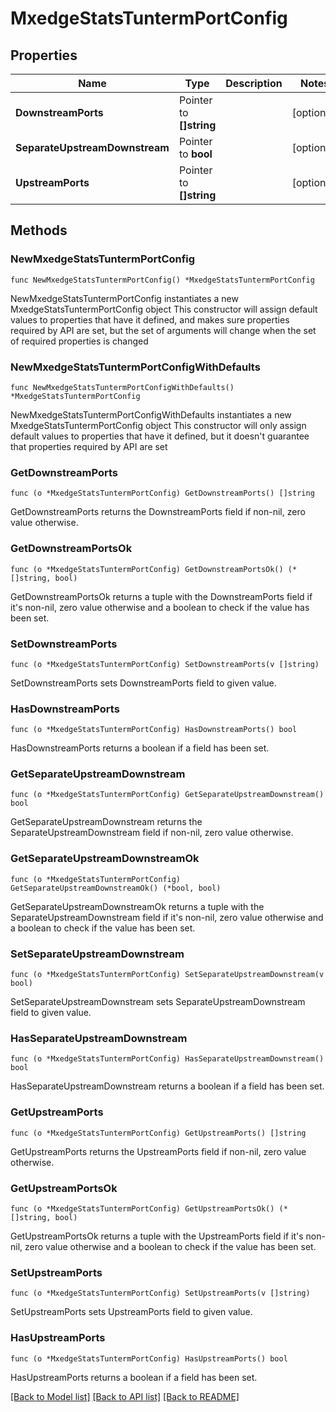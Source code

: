 # MxedgeStatsTuntermPortConfig

## Properties

Name | Type | Description | Notes
------------ | ------------- | ------------- | -------------
**DownstreamPorts** | Pointer to **[]string** |  | [optional] 
**SeparateUpstreamDownstream** | Pointer to **bool** |  | [optional] 
**UpstreamPorts** | Pointer to **[]string** |  | [optional] 

## Methods

### NewMxedgeStatsTuntermPortConfig

`func NewMxedgeStatsTuntermPortConfig() *MxedgeStatsTuntermPortConfig`

NewMxedgeStatsTuntermPortConfig instantiates a new MxedgeStatsTuntermPortConfig object
This constructor will assign default values to properties that have it defined,
and makes sure properties required by API are set, but the set of arguments
will change when the set of required properties is changed

### NewMxedgeStatsTuntermPortConfigWithDefaults

`func NewMxedgeStatsTuntermPortConfigWithDefaults() *MxedgeStatsTuntermPortConfig`

NewMxedgeStatsTuntermPortConfigWithDefaults instantiates a new MxedgeStatsTuntermPortConfig object
This constructor will only assign default values to properties that have it defined,
but it doesn't guarantee that properties required by API are set

### GetDownstreamPorts

`func (o *MxedgeStatsTuntermPortConfig) GetDownstreamPorts() []string`

GetDownstreamPorts returns the DownstreamPorts field if non-nil, zero value otherwise.

### GetDownstreamPortsOk

`func (o *MxedgeStatsTuntermPortConfig) GetDownstreamPortsOk() (*[]string, bool)`

GetDownstreamPortsOk returns a tuple with the DownstreamPorts field if it's non-nil, zero value otherwise
and a boolean to check if the value has been set.

### SetDownstreamPorts

`func (o *MxedgeStatsTuntermPortConfig) SetDownstreamPorts(v []string)`

SetDownstreamPorts sets DownstreamPorts field to given value.

### HasDownstreamPorts

`func (o *MxedgeStatsTuntermPortConfig) HasDownstreamPorts() bool`

HasDownstreamPorts returns a boolean if a field has been set.

### GetSeparateUpstreamDownstream

`func (o *MxedgeStatsTuntermPortConfig) GetSeparateUpstreamDownstream() bool`

GetSeparateUpstreamDownstream returns the SeparateUpstreamDownstream field if non-nil, zero value otherwise.

### GetSeparateUpstreamDownstreamOk

`func (o *MxedgeStatsTuntermPortConfig) GetSeparateUpstreamDownstreamOk() (*bool, bool)`

GetSeparateUpstreamDownstreamOk returns a tuple with the SeparateUpstreamDownstream field if it's non-nil, zero value otherwise
and a boolean to check if the value has been set.

### SetSeparateUpstreamDownstream

`func (o *MxedgeStatsTuntermPortConfig) SetSeparateUpstreamDownstream(v bool)`

SetSeparateUpstreamDownstream sets SeparateUpstreamDownstream field to given value.

### HasSeparateUpstreamDownstream

`func (o *MxedgeStatsTuntermPortConfig) HasSeparateUpstreamDownstream() bool`

HasSeparateUpstreamDownstream returns a boolean if a field has been set.

### GetUpstreamPorts

`func (o *MxedgeStatsTuntermPortConfig) GetUpstreamPorts() []string`

GetUpstreamPorts returns the UpstreamPorts field if non-nil, zero value otherwise.

### GetUpstreamPortsOk

`func (o *MxedgeStatsTuntermPortConfig) GetUpstreamPortsOk() (*[]string, bool)`

GetUpstreamPortsOk returns a tuple with the UpstreamPorts field if it's non-nil, zero value otherwise
and a boolean to check if the value has been set.

### SetUpstreamPorts

`func (o *MxedgeStatsTuntermPortConfig) SetUpstreamPorts(v []string)`

SetUpstreamPorts sets UpstreamPorts field to given value.

### HasUpstreamPorts

`func (o *MxedgeStatsTuntermPortConfig) HasUpstreamPorts() bool`

HasUpstreamPorts returns a boolean if a field has been set.


[[Back to Model list]](../README.md#documentation-for-models) [[Back to API list]](../README.md#documentation-for-api-endpoints) [[Back to README]](../README.md)


